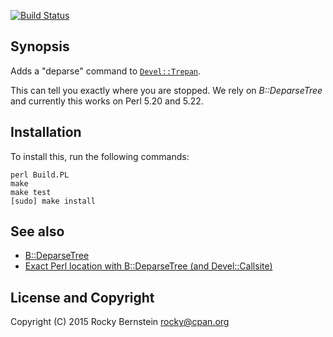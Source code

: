[![Build Status](https://travis-ci.org/rocky/p5-Devel-Trepan-Deparfse.png)](https://travis-ci.org/rocky/p5-Devel-Trepan-Deparse)

Synopsis
--------

Adds a "deparse" command to [`Devel::Trepan`](https://github.com/rocky/Perl-Devel-Trepan/wiki).

This can tell you exactly where you are stopped. We rely on _B::DeparseTree_ and currently this works on Perl 5.20 and 5.22.

Installation
------------

To install this, run the following commands:

	perl Build.PL
	make
	make test
	[sudo] make install

See also
--------

* [B::DeparseTree](http://search.cpan.org/~rocky/B-DeparseTree/)
* [Exact Perl location with B::DeparseTree (and Devel::Callsite)](http://blogs.perl.org/users/rockyb/2015/11/exact-perl-location-with-bdeparse-and-develcallsite.html)


License and Copyright
---------------------

Copyright (C) 2015 Rocky Bernstein <rocky@cpan.org>
